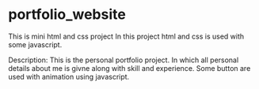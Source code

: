 # portfolio_website
This is mini html and css project
In this project html and css is used with some javascript.

Description:
This is the personal portfolio project. In which all personal details about me is givne along with skill and experience.
Some button are used with animation using javascript.

